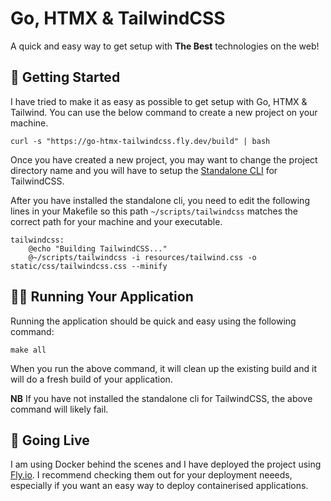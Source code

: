 # Go, HTMX & TailwindCSS

A quick and easy way to get setup with **The Best** technologies on the web!

## 📖 Getting Started 
I have tried to make it as easy as possible to get setup with Go, HTMX & Tailwind.
You can use the below command to create a new project on your machine.

`curl -s "https://go-htmx-tailwindcss.fly.dev/build" | bash`

Once you have created a new project, you may want to change the project directory
name and you will have to setup the [Standalone CLI](https://tailwindcss.com/blog/standalone-cli)
for TailwindCSS.

After you have installed the standalone cli, you need to edit the following lines
in your Makefile so this path `~/scripts/tailwindcss` matches the correct path for
your machine and your executable.

```
tailwindcss:
	@echo "Building TailwindCSS..."
	@~/scripts/tailwindcss -i resources/tailwind.css -o static/css/tailwindcss.css --minify
```

## 🏃‍♂️ Running Your Application
Running the application should be quick and easy using the following command:

`make all`

When you run the above command, it will clean up the existing build and it will do
a fresh build of your application.

**NB** If you have not installed the standalone cli for TailwindCSS, the above
command will likely fail.

## 🚀 Going Live
I am using Docker behind the scenes and I have deployed the project using [Fly.io](https://fly.io/).
I recommend checking them out for your deployment neeeds, especially if you want an
easy way to deploy containerised applications.
